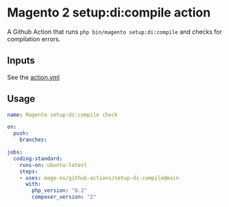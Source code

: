 # Magento 2 setup:di:compile action
A Github Action that runs `php bin/magento setup:di:compile` and checks for compilation errors.

## Inputs

See the [action.yml](./action.yml)

## Usage

```yml
name: Magento setup:di:compile check

on:
  push:
    branches:

jobs:
  coding-standard:
    runs-on: ubuntu-latest
    steps:
    - uses: mage-os/github-actions/setup-di-compile@main
      with:
        php_version: "8.2"
        composer_version: "2"
```
